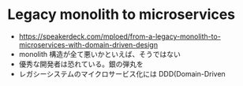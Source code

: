 # Legacy monolith to microservices

* https://speakerdeck.com/mploed/from-a-legacy-monolith-to-microservices-with-domain-driven-design
* monolith 構造が全て悪いかといえば、そうではない
* 優秀な開発者は恐れている。銀の弾丸を
* レガシーシステムのマイクロサービス化には DDD(Domain-Driven
